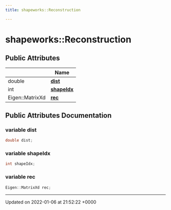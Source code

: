 ```yaml
---
title: shapeworks::Reconstruction

---
```


# shapeworks::Reconstruction





## Public Attributes

|                | Name           |
| -------------- | -------------- |
| double | **[dist](../Classes/structshapeworks_1_1Reconstruction.md#variable-dist)**  |
| int | **[shapeIdx](../Classes/structshapeworks_1_1Reconstruction.md#variable-shapeidx)**  |
| Eigen::MatrixXd | **[rec](../Classes/structshapeworks_1_1Reconstruction.md#variable-rec)**  |

## Public Attributes Documentation

### variable dist

```cpp
double dist;
```


### variable shapeIdx

```cpp
int shapeIdx;
```


### variable rec

```cpp
Eigen::MatrixXd rec;
```


-------------------------------

Updated on 2022-01-06 at 21:52:22 +0000